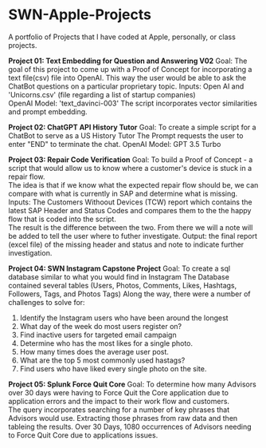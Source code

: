 # SWN-Apple-Projects
A portfolio of Projects that I have coded at Apple, personally, or class projects.

**Project 01:  Text Embedding for Question and Answering V02**
Goal:  The goal of this project to come up with a Proof of Concept for incorporating a text file(csv) file into OpenAI.
This way the user would be able to ask the ChatBot questions on a particular proprietary topic.
Inputs:  Open AI and 'Unicorns.csv' (file regarding a list of startup companies)  
OpenAI Model: 'text_davinci-003'
The script incorporates vector similarities and prompt embedding. 

**Project 02:  ChatGPT API History Tutor**
Goal:  To create a simple script for a ChatBot to serve as a US History Tutor
The Prompt requests the user to enter "END" to terminate the chat.
OpenAI Model:  GPT 3.5 Turbo

**Project 03:  Repair Code Verification**
Goal:  To build a Proof of Concept - a script that would allow us to know where a customer's device is stuck in a repair flow.  
The idea is that if we know what the expected repair flow should be, we can compare with what is currently in SAP and determine what is missing.
Inputs:  The Customers Withoout Devices (TCW) report which contains the latest SAP Header and Status Codes and compares them to the 
the happy flow that is coded into the script.  
The result is the difference between the two.
From there we will a note will be added to tell the user where to futher investigate.
Output: the final report (excel file) of the missing header and status and note to indicate further investigation.

**Project 04:  SWN Instagram Capstone Project**
Goal:  To create a sql database similar to what you would find in Instagram
The Database contained several tables (Users, Photos, Comments, Likes, Hashtags, Followers, Tags, and Photos Tags)
Along the way, there were a number of challenges to solve for:
  1.  Identify the Instagram users who have been around the longest
  2.  What day of the week do most users register on?
  3.  Find inactive users for targeted email campaign
  4.  Determine who has the most likes for a single photo.  
  5.  How many times does the average user post.
  6.  What are the top 5 most commonly used hastags?
  7.  Find users who have liked every single photo on the site.

**Project 05:  Splunk Force Quit Core**
Goal:  To determine how many Advisors over 30 days were having to Force Quit the Core application due to application errors and the impact to their work flow and customers.  
The query incorporates searching for a number of key phrases that Advisors would use.  Extracting those phrases from raw data and then tableing the results.  Over 30 Days, 1080 occurrences of Advisors needing to Force Quit Core due to applications issues. 
